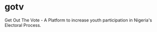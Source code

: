 # gotv
Get Out The Vote - A Platform to increase youth participation in Nigeria's Electoral Process.
